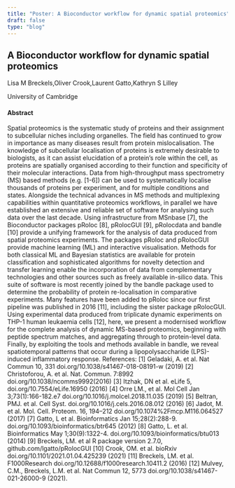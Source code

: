 ```yaml
---
title: "Poster: A Bioconductor workflow for dynamic spatial proteomics"
draft: false
type: "blog"
---
```


## A Bioconductor workflow for dynamic spatial proteomics

Lisa M Breckels,Oliver Crook,Laurent Gatto,Kathryn S Lilley

University of Cambridge

#### Abstract

Spatial proteomics is the systematic study of proteins and their assignment to subcellular niches including organelles. The field has continued to grow in importance as many diseases result from protein mislocalisation. The knowledge of subcellular localisation of proteins is extremely desirable to biologists, as it can assist elucidation of a protein’s role within the cell, as proteins are spatially organised according to their function and specificity of their molecular interactions. Data from high-throughput mass spectrometry (MS) based methods (e.g. [1-6]) can be used to systematically localise thousands of proteins per experiment, and for multiple conditions and states. Alongside the technical advances in MS methods and multiplexing capabilities within quantitative proteomics workflows, in parallel we have established an extensive and reliable set of software for analysing such data over the last decade. Using infrastructure from MSnbase [7], the Bioconductor packages pRoloc [8], pRolocGUI [9], pRolocdata and bandle [10] provide a unifying framework for the analysis of data produced from spatial proteomics experiments. The packages pRoloc and pRolocGUI provide machine learning (ML) and interactive visualisation. Methods for both classical ML and Bayesian statistics are available for protein classification and sophisticated algorithms for novelty detection and transfer learning enable the incorporation of data from complementary technologies and other sources such as freely available in-silico data. This suite of software is most recently joined by the bandle package used to determine the probability of protein re-localisation in comparative experiments. Many features have been added to pRoloc since our first pipeline was published in 2016 [11], including the sister package pRolocGUI. Using experimental data produced from triplicate dynamic experiments on THP-1 human leukaemia cells [12], here, we present a modernised workflow for the complete analysis of dynamic MS-based proteomics, beginning with peptide spectrum matches, and aggregating through to protein-level data. Finally, by exploiting the tools and methods available in bandle, we reveal spatiotemporal patterns that occur during a lipopolysaccharide (LPS)-induced inflammatory response.   References: [1] Geladaki, A. et al. Nat Commun 10, 331 doi.org/10.1038/s41467-018-08191-w (2019) [2] Christoforou, A. et al. Nat. Commun. 7:8992 doi.org/10.1038/ncomms9992(2016) [3] Itzhak, DN et al. eLife 5, doi.org/10.7554/eLife.16950 (2016) [4] Orre LM., et al. Mol Cell Jan 3;73(1):166-182.e7 doi.org/10.1016/j.molcel.2018.11.035 (2019) [5] Beltran, PMJ. et al. Cell Syst. doi.org/10.1016/j.cels.2016.08.012 (2016) [6] Jadot, M. et al. Mol. Cell. Proteom. 16, 194–212 doi.org/10.1074%2Fmcp.M116.064527 (2017) [7] Gatto, L et al. Bioinformatics Jan 15;28(2):288-9. doi.org/10.1093/bioinformatics/btr645 (2012) [8] Gatto, L. et al. Bioinformatics May 1;30(9):1322-4. doi.org/10.1093/bioinformatics/btu013 (2014) [9] Breckels, LM. et al R package version 2.7.0, github.com/lgatto/pRolocGUI [10] Crook, OM. et al. bioRxiv doi.org/10.1101/2021.01.04.425239 (2021) [11]  Breckels, LM. et al. F1000Research doi.org/10.12688/f1000research.10411.2 (2016) [12] Mulvey, C.M., Breckels, L.M. et al. Nat Commun 12, 5773 doi.org/10.1038/s41467-021-26000-9 (2021).
